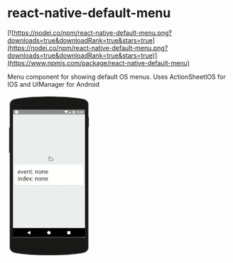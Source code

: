 # react-native-default-menu
[![https://nodei.co/npm/react-native-default-menu.png?downloads=true&downloadRank=true&stars=true](https://nodei.co/npm/react-native-default-menu.png?downloads=true&downloadRank=true&stars=true)](https://www.npmjs.com/package/react-native-default-menu)



Menu component for showing default OS menus. Uses ActionSheetIOS for IOS and UIManager for Android

![](iphone.gif)
